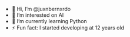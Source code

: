 - 👋 Hi, I’m @juxnbernxrdo
- 👀 I’m interested on AI
- 🌱 I’m currently learning Python
- ⚡ Fun fact: I started developing at 12 years old
